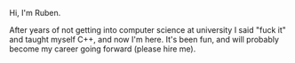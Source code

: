 Hi, I'm Ruben.

After years of not getting into computer science at university I said "fuck it" and taught myself C++, and now I'm here. It's been fun, and will probably become my career going forward (please hire me).
